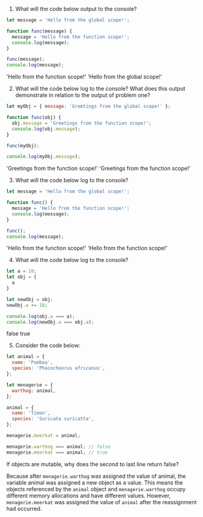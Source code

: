 1. What will the code below output to the console?

```javascript
let message = 'Hello from the global scope!';

function func(message) {
  message = 'Hello from the function scope!';
  console.log(message);
}

func(message);
console.log(message);
```

'Hello from the function scope!'
'Hello from the global scope!'

2. What will the code below log to the console? What does this output demonstrate in relation to the output of problem one?

```javascript
let myObj = { message: 'Greetings from the global scope!' };

function func(obj) {
  obj.message = 'Greetings from the function scope!';
  console.log(obj.message);
}

func(myObj);

console.log(myObj.message);
```

'Greetings from the function scope!'
'Greetings from the function scope!'

3. What will the code below log to the console?

```javascript
let message = 'Hello from the global scope!';

function func() {
  message = 'Hello from the function scope!';
  console.log(message);
}

func();
console.log(message);
```

'Hello from the function scope!'
'Hello from the function scope!'

4. What will the code below log to the console?

```javascript
let a = 10;
let obj = {
  a
}

let newObj = obj;
newObj.a += 10;

console.log(obj.a === a);
console.log(newObj.a === obj.a);
```

false
true

5. Consider the code below:

```javascript
let animal = {
  name: 'Pumbaa',
  species: 'Phacochoerus africanus',
};

let menagerie = {
  warthog: animal,
};

animal = {
  name: 'Timon',
  species: 'Suricata suricatta',
};

menagerie.meerkat = animal;

menagerie.warthog === animal; // false
menagerie.meerkat === animal; // true
```

If objects are mutable, why does the second to last line return false?

Because after `menagerie.warthog` was assigned the value of animal, the variable animal was assigned a new object as a value. This means the objects referenced by the `animal` object and `menagerie.warthog` occupy different memory allocations and have different values. However, `menagerie.meerkat` was assigned the value of `animal` after the reassignment had occurred.
